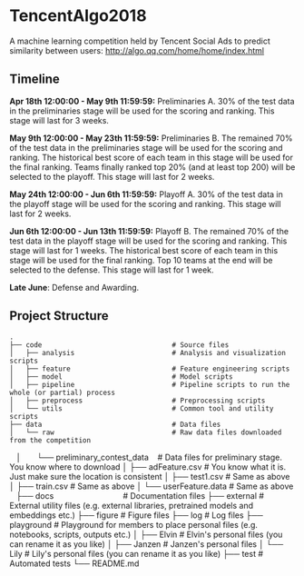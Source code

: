 # TencentAlgo2018
A machine learning competition held by Tencent Social Ads to predict similarity between users: http://algo.qq.com/home/home/index.html

## Timeline
**Apr 18th 12:00:00 - May 9th 11:59:59:** Preliminaries A. 30% of the test data in the preliminaries stage will be used for the scoring and ranking. This stage will last for 3 weeks.

**May 9th 12:00:00 - May 23th 11:59:59:** Preliminaries B. The remained 70% of the test data in the preliminaries stage will be used for the scoring and ranking. The historical best score of each team in this stage will be used for the final ranking. Teams finally ranked top 20% (and at least top 200) will be selected to the playoff. This stage will last for 2 weeks.

**May 24th 12:00:00 - Jun 6th 11:59:59:** Playoff A. 30% of the test data in the playoff stage will be used for the scoring and ranking. This stage will last for 2 weeks.

**Jun 6th 12:00:00 - Jun 13th 11:59:59:** Playoff B. The remained 70% of the test data in the playoff stage will be used for the scoring and ranking. This stage will last for 1 weeks. The historical best score of each team in this stage will be used for the final ranking. Top 10 teams at the end will be selected to the defense. This stage will last for 1 week.

**Late June**: Defense and Awarding.

## Project Structure

    .
    ├── code                                # Source files
    │   ├── analysis                        # Analysis and visualization scripts
    │   ├── feature                         # Feature engineering scripts
    │   ├── model                           # Model scripts
    │   ├── pipeline                        # Pipeline scripts to run the whole (or partial) process
    │   ├── preprocess                      # Preprocessing scripts
    │   └── utils                           # Common tool and utility scripts
    ├── data                                # Data files
    │   └── raw                             # Raw data files downloaded from the competition
    │       └── preliminary_contest_data    # Data files for preliminary stage. You know where to download
    │           ├── adFeature.csv           # You know what it is. Just make sure the location is consistent
    │           ├── test1.csv               # Same as above
    │           ├── train.csv               # Same as above
    │           └── userFeature.data        # Same as above
    ├── docs                                # Documentation files
    ├── external                            # External utility files (e.g. external libraries, pretrained models and embeddings etc.)
    ├── figure                              # Figure files
    ├── log                                 # Log files
    ├── playground                          # Playground for members to place personal files (e.g. notebooks, scripts, outputs etc.)
    │   ├── Elvin                           # Elvin's personal files (you can rename it as you like)
    │   ├── Janzen                          # Janzen's personal files
    │   └── Lily                            # Lily's personal files (you can rename it as you like)
    ├── test                                # Automated tests
    └── README.md
